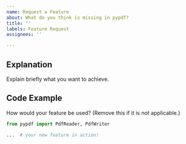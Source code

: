 ```yaml
---
name: Request a Feature
about: What do you think is missing in pypdf?
title: ''
labels: Feature Request
assignees: ''

---
```


## Explanation

Explain briefly what you want to achieve.

## Code Example

How would your feature be used? (Remove this if it is not applicable.)

```python
from pypdf import PdfReader, PdfWriter

...  # your new feature in action!
```
